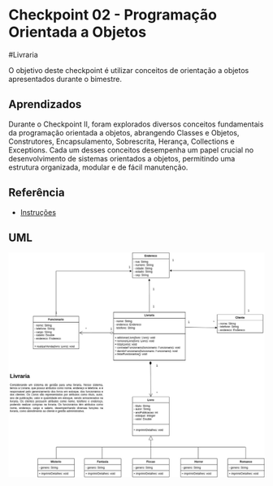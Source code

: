 # Checkpoint 02 - Programação Orientada a Objetos

#Livraria

O objetivo deste checkpoint é utilizar conceitos de orientação a objetos apresentados durante o bimestre. 

## Aprendizados

Durante o Checkpoint II, foram explorados diversos conceitos fundamentais da programação orientada a objetos, abrangendo Classes e Objetos, Construtores, Encapsulamento, Sobrescrita, Herança, Collections e Exceptions. Cada um desses conceitos desempenha um papel crucial no desenvolvimento de sistemas orientados a objetos, permitindo uma estrutura organizada, modular e de fácil manutenção.

## Referência

 - [Instruções](https://drive.google.com/file/d/1p6TMsOGMyHcZGTUbHU9ytWI2r76c7t3f/view?usp=sharing)

## UML

![UML](https://github.com/claudiojuniorr/poo-checkpoint-ii/blob/main/docs/POO%20-%20Checkpoint%20II.jpg)
